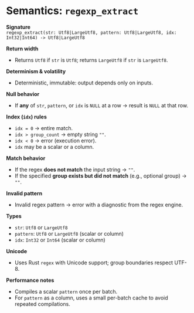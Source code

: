 # Semantics: `regexp_extract`

**Signature**  
`regexp_extract(str: Utf8|LargeUtf8, pattern: Utf8|LargeUtf8, idx: Int32|Int64) -> Utf8|LargeUtf8`

**Return width**
- Returns `Utf8` if `str` is `Utf8`; returns `LargeUtf8` if `str` is `LargeUtf8`.

**Determinism & volatility**
- Deterministic, immutable: output depends only on inputs.

**Null behavior**
- If **any** of `str`, `pattern`, or `idx` is `NULL` at a row → result is `NULL` at that row.

**Index (`idx`) rules**
- `idx = 0` → entire match.
- `idx > group_count` → empty string `""`.
- `idx < 0` → error (execution error).
- `idx` may be a scalar or a column.

**Match behavior**
- If the regex **does not match** the input string → `""`.
- If the specified **group exists but did not match** (e.g., optional group) → `""`.

**Invalid pattern**
- Invalid regex pattern → error with a diagnostic from the regex engine.

**Types**
- `str`: `Utf8` or `LargeUtf8`
- `pattern`: `Utf8` or `LargeUtf8` (scalar or column)
- `idx`: `Int32` or `Int64` (scalar or column)

**Unicode**
- Uses Rust `regex` with Unicode support; group boundaries respect UTF-8.

**Performance notes**
- Compiles a scalar `pattern` once per batch.
- For `pattern` as a column, uses a small per-batch cache to avoid repeated compilations.
